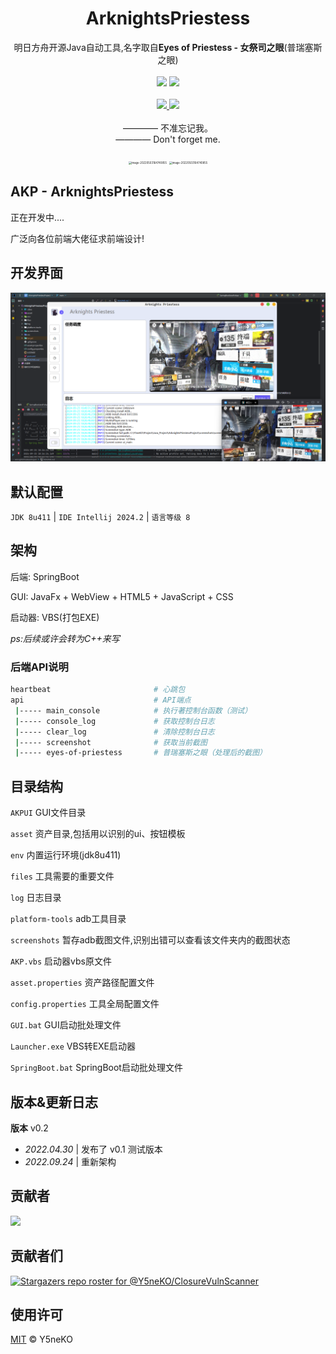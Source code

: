 <h1 align="center">ArknightsPriestess</h1>
<p align="center">
  明日方舟开源Java自动工具,名字取自<b>Eyes of Priestess - 女祭司之眼</b>(普瑞塞斯之眼)
  <br><br>
  <a href='https://blog.ysneko.com'><img src="https://img.shields.io/static/v1?label=Powered%20by&message=Y5neKO&color=green"></a>
  <a href='https://www.oracle.com/java/technologies/downloads/#java8'><img src="https://img.shields.io/static/v1?label=JDK&message=1.8&color=yellow"></a>
  <br><br>
  <a href="#">
    <img src="https://img.shields.io/badge/Supported%20by-Alipay🈲%20%E2%86%92-gray.svg?colorA=655BE1&colorB=4F44D6&style=for-the-badge"/>
  </a>
  <a href="#">
    <img src="https://img.shields.io/badge/Supported%20by-WechatPay🈲%20%E2%86%92-gray.svg?colorA=61c265&colorB=4CAF50&style=for-the-badge"/>
  </a>
  <br><br>
  <a>———— 不准忘记我。</a>
  <br>
  <a>———— Don't forget me.</a>
  <br><br>
  <img src="https://img-blog.csdnimg.cn/7512889713bd422dbd791e17359ed1d3.png" alt="image-20220503164740855" style="zoom:30%;" />
  <img src="https://img-blog.csdnimg.cn/66faca6cebf54f778e201362c8a34388.png" alt="image-20220503164740855" style="zoom:30%;" />
</p>

## AKP - ArknightsPriestess
正在开发中....

广泛向各位前端大佬征求前端设计!

## 开发界面

![img.png](README_IMG/img.png)

## 默认配置
`JDK 8u411`  |  `IDE Intellij 2024.2`  |  `语言等级 8`

## 架构
后端: SpringBoot

GUI: JavaFx + WebView + HTML5 + JavaScript + CSS

启动器: VBS(打包EXE)

_ps:后续或许会转为C++来写_

### 后端API说明
```zsh
heartbeat                       # 心跳包
api                             # API端点
 |----- main_console            # 执行著控制台函数（测试）
 |----- console_log             # 获取控制台日志
 |----- clear_log               # 清除控制台日志
 |----- screenshot              # 获取当前截图
 |----- eyes-of-priestess       # 普瑞塞斯之眼（处理后的截图）
```

## 目录结构
`AKPUI` GUI文件目录

`asset` 资产目录,包括用以识别的ui、按钮模板

`env` 内置运行环境(jdk8u411)

`files` 工具需要的重要文件

`log` 日志目录

`platform-tools` adb工具目录

`screenshots` 暂存adb截图文件,识别出错可以查看该文件夹内的截图状态

`AKP.vbs` 启动器vbs原文件

`asset.properties` 资产路径配置文件

`config.properties` 工具全局配置文件

`GUI.bat` GUI启动批处理文件

`Launcher.exe` VBS转EXE启动器

`SpringBoot.bat` SpringBoot启动批处理文件

## 版本&更新日志
**版本** v0.2

- *2022.04.30* | 发布了 v0.1 测试版本
- *2022.09.24* | 重新架构

## 贡献者

<a href="https://github.com/Y5neKO/ArknightsPriestessProject/graphs/contributors">
  <img src="https://contrib.rocks/image?repo=Y5neKO/ArknightsPriestessProject" />
</a>

## 贡献者们

[![Stargazers repo roster for @Y5neKO/ClosureVulnScanner](http://reporoster.com/stars/Y5neKO/ArknightsPriestessProject)](https://github.com/Y5neKO/ArknightsPriestessProject/stargazers)


## 使用许可
[MIT](LICENSE) © Y5neKO
